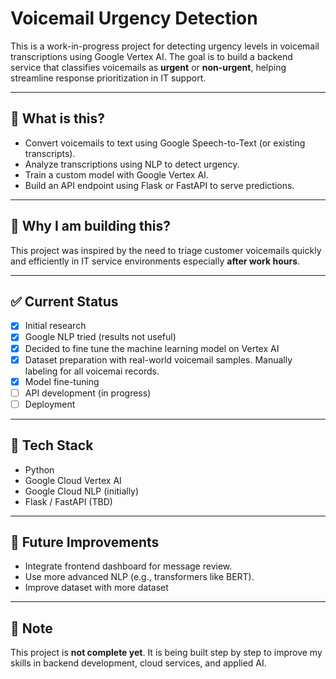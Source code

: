 # Voicemail Urgency Detection

This is a work-in-progress project for detecting urgency levels in voicemail transcriptions using Google Vertex AI. The goal is to build a backend service that classifies voicemails as **urgent** or **non-urgent**, helping streamline response prioritization in IT support.

---

## 🚀 What is this?

- Convert voicemails to text using Google Speech-to-Text (or existing transcripts).
- Analyze transcriptions using NLP to detect urgency.
- Train a custom model with Google Vertex AI.
- Build an API endpoint using Flask or FastAPI to serve predictions.

---

## 🧠 Why I am building this?

This project was inspired by the need to triage customer voicemails quickly and efficiently in IT service environments especially **after work hours**.

---

## ✅ Current Status

- [x] Initial research
- [x] Google NLP tried (results not useful)
- [x] Decided to fine tune the machine learning model on Vertex AI
- [x] Dataset preparation with real-world voicemail samples. Manually labeling for all voicemai records.
- [x] Model fine-tuning 
- [ ] API development (in progress)
- [ ] Deployment

---

## 📂 Tech Stack

- Python
- Google Cloud Vertex AI
- Google Cloud NLP (initially)
- Flask / FastAPI (TBD)

---

## 📝 Future Improvements

- Integrate frontend dashboard for message review.
- Use more advanced NLP (e.g., transformers like BERT).
- Improve dataset with more dataset

---


## 📌 Note

This project is **not complete yet**. It is being built step by step to improve my skills in backend development, cloud services, and applied AI.
